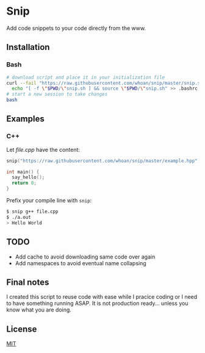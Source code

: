 # Snip

Add code snippets to your code directly from the www.

## Installation

### Bash

```bash
# download script and place it in your initialization file
curl --fail "https://raw.githubusercontent.com/whoan/snip/master/snip.sh" > snip.sh &&
  echo "[ -f \"$PWD/\"snip.sh ] && source \"$PWD/\"snip.sh" >> .bashrc
# start a new session to take changes
bash
```

## Examples

### C++

Let *file.cpp* have the content:

```cpp
snip("https://raw.githubusercontent.com/whoan/snip/master/example.hpp")

int main() {
  say_hello();
  return 0;
}
```

Prefix your compile line with `snip`:

```bash
$ snip g++ file.cpp
$ ./a.out
> Hello World
```

## TODO

- Add cache to avoid downloading same code over again
- Add namespaces to avoid eventual name collapsing

## Final notes

I created this script to reuse code with ease while I pracice coding or I need to have something running ASAP. It is not production ready... unless you know what you are doing.

## License

[MIT](https://github.com/whoan/snip/blob/master/LICENSE)
